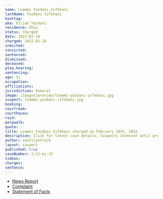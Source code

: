 ```yaml
---
name: Loammi Yazdani-Isfehani
lastName: Yazdani-Isfehani
hashtag:
aka: Elijah Yazdani
residence: Ohio
status: Charged
date: 2022-02-18
charged: 2022-02-18
indicted:
convicted:
sentenced:
dismissed:
deceased:
plea_hearing:
sentencing:
age: 31
occupation:
affiliations:
jurisdiction: Federal
image: /images/preview/loammi-yazdani-isfehani.jpg
suspect: loammi-yazdani-isfehani.jpg
booking:
courtroom:
courthouse:
raid:
perpwalk:
quote:
title: Loammi Yazdani-Isfehani charged on February 18th, 2022
description: Click for latest case details. Suspects innocent until proven guilty.
author: seditiontrack
layout: suspect
published: true
caseNumber: 1:22-mj-33
videos:
charges:
sentence:
---
```


- [News Report](https://sports.yahoo.com/two-athens-county-sisters-join-205327176.html)
- [Complaint](https://www.justice.gov/usao-dc/case-multi-defendant/file/1477206/download)
- [Statement of Facts](https://www.justice.gov/usao-dc/case-multi-defendant/file/1477211/download)
